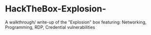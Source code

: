 # HackTheBox-Explosion-
A walkthrough/ write-up of the "Explosion" box featuring: Networking, Programming, RDP, Credential vulnerabilities
